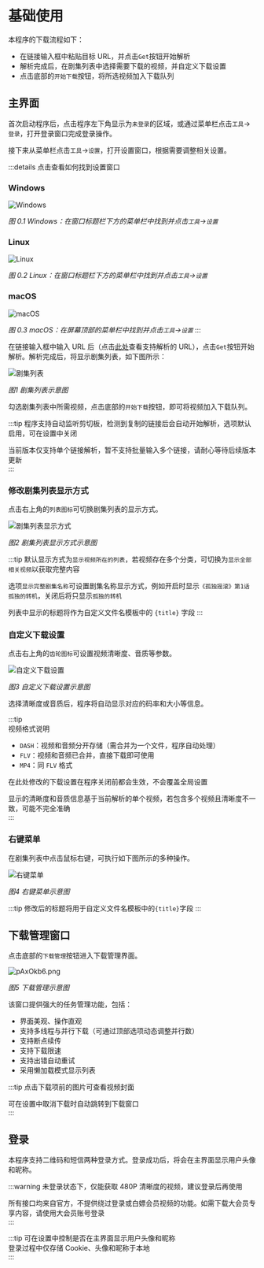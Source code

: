 # 基础使用
本程序的下载流程如下：
* 在链接输入框中粘贴目标 URL，并点击`Get`按钮开始解析
* 解析完成后，在剧集列表中选择需要下载的视频，并自定义下载设置
* 点击底部的`开始下载`按钮，将所选视频加入下载队列

## 主界面
首次启动程序后，点击程序左下角显示为`未登录`的区域，或通过菜单栏点击`工具`->`登录`，打开登录窗口完成登录操作。

接下来从菜单栏点击`工具`->`设置`，打开设置窗口，根据需要调整相关设置。

:::details 点击查看如何找到设置窗口
### Windows

<img src="https://s21.ax1x.com/2025/06/19/pVVG6pj.png" alt="Windows">

*图 0.1 Windows：在窗口标题栏下方的菜单栏中找到并点击`工具`->`设置`*

### Linux

<img src="https://s21.ax1x.com/2025/06/19/pVVGXB6.png" alt="Linux">

*图 0.2 Linux：在窗口标题栏下方的菜单栏中找到并点击`工具`->`设置`*

### macOS

<img src="https://s21.ax1x.com/2025/06/19/pVVGgcn.png" alt="macOS">

*图 0.3 macOS：在屏幕顶部的菜单栏中找到并点击`工具`->`设置`*
:::

在链接输入框中输入 URL 后（点击[此处](/doc/use/url.html)查看支持解析的 URL），点击`Get`按钮开始解析。解析完成后，将显示剧集列表，如下图所示：

<img src="https://s21.ax1x.com/2025/03/21/pE0pBKP.png" alt="剧集列表">

*图1 剧集列表示意图*

勾选剧集列表中所需视频，点击底部的`开始下载`按钮，即可将视频加入下载队列。

:::tip
程序支持自动监听剪切板，检测到复制的链接后会自动开始解析，选项默认启用，可在设置中关闭   

当前版本仅支持单个链接解析，暂不支持批量输入多个链接，请耐心等待后续版本更新  
:::

### 修改剧集列表显示方式
点击右上角的`列表图标`可切换剧集列表的显示方式。  

<img src="https://s21.ax1x.com/2024/12/30/pAxXRk8.png" alt="剧集列表显示方式">

*图2 剧集列表显示方式示意图*

:::tip
默认显示方式为`显示视频所在的列表`，若视频存在多个分类，可切换为`显示全部相关视频`以获取完整内容  

选项`显示完整剧集名称`可设置剧集名称显示方式，例如开启时显示`《孤独摇滚》第1话 孤独的转机`，关闭后将只显示`孤独的转机`  

列表中显示的标题将作为自定义文件名模板中的 `{title}` 字段
:::

### 自定义下载设置
点击右上角的`齿轮图标`可设置视频清晰度、音质等参数。

<img src="https://s21.ax1x.com/2025/06/11/pVk1Z4I.png" alt="自定义下载设置">

*图3 自定义下载设置示意图*

选择清晰度或音质后，程序将自动显示对应的码率和大小等信息。

:::tip  
视频格式说明
* `DASH`：视频和音频分开存储（需合并为一个文件，程序自动处理）
* `FLV`：视频和音频已合并，直接下载即可使用  
* `MP4`：同 `FLV` 格式

在此处修改的下载设置在程序关闭前都会生效，不会覆盖全局设置  

显示的清晰度和音质信息基于当前解析的单个视频，若包含多个视频且清晰度不一致，可能不完全准确  
:::

### 右键菜单
在剧集列表中点击鼠标右键，可执行如下图所示的多种操作。

<img src="https://s21.ax1x.com/2025/02/23/pElc1de.png" alt="右键菜单">

*图4 右键菜单示意图*

:::tip
修改后的标题将用于自定义文件名模板中的`{title}`字段
:::

## 下载管理窗口
点击底部的`下载管理`按钮进入下载管理界面。

<img src="https://s21.ax1x.com/2025/03/21/pE09udS.png" alt="pAxOkb6.png">

*图5 下载管理示意图*

该窗口提供强大的任务管理功能，包括：
* 界面美观、操作直观
* 支持多线程与并行下载（可通过顶部选项动态调整并行数）
* 支持断点续传
* 支持下载限速
* 支持出错自动重试
* 采用懒加载模式显示列表

:::tip
点击下载项前的图片可查看视频封面  

可在设置中取消下载时自动跳转到下载窗口  
:::

## 登录
本程序支持二维码和短信两种登录方式。登录成功后，将会在主界面显示用户头像和昵称。  

:::warning
未登录状态下，仅能获取 480P 清晰度的视频，建议登录后再使用   

所有接口均来自官方，不提供绕过登录或白嫖会员视频的功能。如需下载大会员专享内容，请使用大会员账号登录  
:::

:::tip
可在设置中控制是否在主界面显示用户头像和昵称    
登录过程中仅存储 Cookie、头像和昵称于本地  
:::